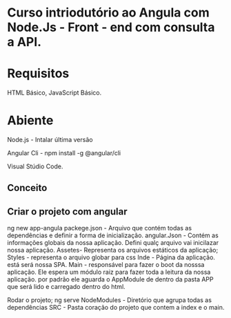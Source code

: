 # Curso intriodutório ao Angula com Node.Js - Front - end com consulta a API.

# Requisitos
HTML Básico, JavaScript Básico.

# Abiente

Node.js - Intalar última versão

Angular Cli - npm install -g @angular/cli

Visual Stúdio Code.

## Conceito

## Criar o projeto com angular

ng new app-angula
packege.json - Arquivo que contém todas as dependências e definir a forma de inicialização.
angular.Json - Contém as informações globais da nossa aplicação. Defini qualç arquivo vai inicilazar nossa aplicação.
Assetes- Representa os arquivos estáticos da aplicação;
Styles - representa o arquivo globar para css
Inde - Página da aplicação. está será nossa SPA.
Main - responsável para fazer o boot da nosssa aplicação. Ele espera um módulo raiz para fazer toda a leitura da nossa aplicação. por padrão
ele aguarda o AppModule de dentro da pasta APP que será lido e carregado dentro do html.

Rodar o projeto; ng serve
NodeModules - Diretório que agrupa todas as dependências
SRC - Pasta coração do projeto que contem a index e o main.




